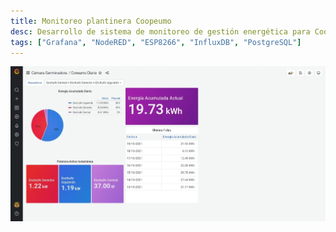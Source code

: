 ```yaml
---
title: Monitoreo plantinera Coopeumo
desc: Desarrollo de sistema de monitoreo de gestión energética para Cooperativa Coopeumo
tags: ["Grafana", "NodeRED", "ESP8266", "InfluxDB", "PostgreSQL"]
---
```


![Monitoreo Coopeumo](../../assets/dashboard_smartcoopeumo.webp)
